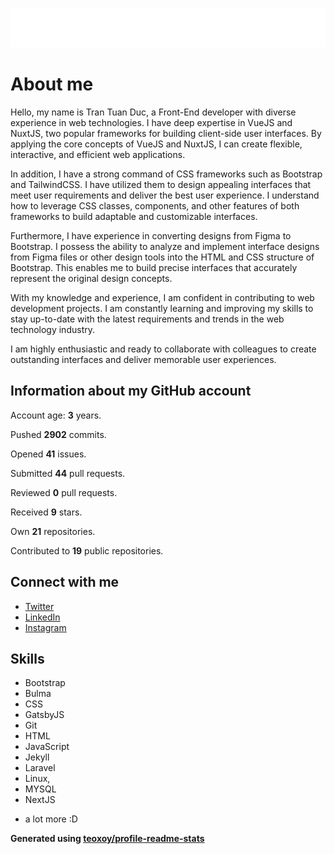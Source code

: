 ![Name](https://raw.githubusercontent.com/tuanductran/tuanductran/master/name.svg)

# About me

Hello, my name is Tran Tuan Duc, a Front-End developer with diverse experience in web technologies. I have deep expertise in VueJS and NuxtJS, two popular frameworks for building client-side user interfaces. By applying the core concepts of VueJS and NuxtJS, I can create flexible, interactive, and efficient web applications.

In addition, I have a strong command of CSS frameworks such as Bootstrap and TailwindCSS. I have utilized them to design appealing interfaces that meet user requirements and deliver the best user experience. I understand how to leverage CSS classes, components, and other features of both frameworks to build adaptable and customizable interfaces.

Furthermore, I have experience in converting designs from Figma to Bootstrap. I possess the ability to analyze and implement interface designs from Figma files or other design tools into the HTML and CSS structure of Bootstrap. This enables me to build precise interfaces that accurately represent the original design concepts.

With my knowledge and experience, I am confident in contributing to web development projects. I am constantly learning and improving my skills to stay up-to-date with the latest requirements and trends in the web technology industry.

I am highly enthusiastic and ready to collaborate with colleagues to create outstanding interfaces and deliver memorable user experiences.

## Information about my GitHub account

Account age: **3** years.

Pushed **2902** commits.

Opened **41** issues.

Submitted **44** pull requests.

Reviewed **0** pull requests.

Received **9** stars.

Own **21** repositories.

Contributed to **19** public repositories.

## Connect with me

- [Twitter](https://twitter.com/tuanducdesigner)
- [LinkedIn](https://www.linkedin.com/in/tuanductran)
- [Instagram](https://www.instagram.com/tuanductran.dev)

## Skills

- Bootstrap
- Bulma
- CSS
- GatsbyJS
- Git
- HTML
- JavaScript
- Jekyll
- Laravel
- Linux,
- MYSQL
- NextJS
+ a lot more :D

**Generated using [teoxoy/profile-readme-stats](https://github.com/marketplace/actions/profile-readme-stats)**
